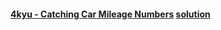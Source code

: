 
#### [4kyu - Catching Car Mileage Numbers](https://www.codewars.com/kata/catching-car-mileage-numbers/train/javascript) [solution](https://github.com/birukyemane/codewars-repo/blob/master/4kyu%20Catching%20Car%20Mileage%20Numbers.js)
